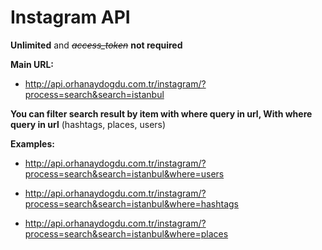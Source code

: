 # Instagram API
**Unlimited** and ~~*access_token*~~ **not required**

**Main URL:**
- http://api.orhanaydogdu.com.tr/instagram/?process=search&search=istanbul

**You can filter search result by item with where query in url,
With where query in url**
(hashtags, places, users)

**Examples:**
- http://api.orhanaydogdu.com.tr/instagram/?process=search&search=istanbul&where=users

- http://api.orhanaydogdu.com.tr/instagram/?process=search&search=istanbul&where=hashtags

- http://api.orhanaydogdu.com.tr/instagram/?process=search&search=istanbul&where=places
